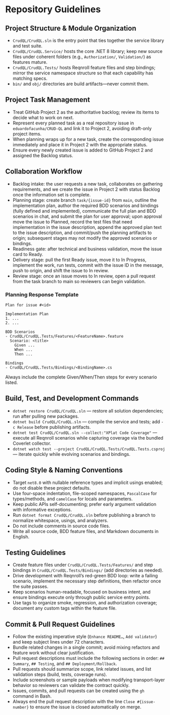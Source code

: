 # Repository Guidelines

## Project Structure & Module Organization
- `CrudQL/CrudQL.sln` is the entry point that ties together the service library and test suite.
- `CrudQL/CrudQL.Service/` hosts the core .NET 8 library; keep new source files under coherent folders (e.g., `Authorization/`, `Validation/`) as features mature.
- `CrudQL/CrudQL.Tests/` hosts Reqnroll feature files and step bindings; mirror the service namespace structure so that each capability has matching specs.
- `bin/` and `obj/` directories are build artifacts—never commit them.

## Project Task Management
- Treat GitHub Project 2 as the authoritative backlog; review its items to decide what to work on next.
- Represent every planned task as a real repository issue in `eduardofacunha/CRUD-QL` and link it to Project 2, avoiding draft-only project items.
- When planning wraps up for a new task, create the corresponding issue immediately and place it in Project 2 with the appropriate status.
- Ensure every newly created issue is added to GitHub Project 2 and assigned the Backlog status.

## Collaboration Workflow
- Backlog intake: the user requests a new task, collaborates on gathering requirements, and we create the issue in Project 2 with status Backlog once the information set is complete.
- Planning stage: create branch `task/{issue-id}` from `main`, outline the implementation plan, author the required BDD scenarios and bindings (fully defined and implemented), communicate the full plan and BDD scenarios in chat, and submit the plan for user approval; upon approval move the issue to Planned, record the test files that need implementation in the issue description, append the approved plan text to the issue description, and commit/push the planning artifacts to origin; subsequent stages may not modify the approved scenarios or bindings.
- Readiness gate: after technical and business validation, move the issue card to Ready.
- Delivery stage: pull the first Ready issue, move it to In Progress, implement the work, run tests, commit with the issue ID in the message, push to origin, and shift the issue to In review.
- Review stage: once an issue moves to In review, open a pull request from the task branch to main so reviewers can begin validation.

### Planning Response Template
```
Plan for issue #<id>

Implementation Plan
1. ...
2. ...

BDD Scenarios
- CrudQL/CrudQL.Tests/Features/<FeatureName>.feature
  Scenario: <title>
    Given ...
    When ...
    Then ...

Bindings
- CrudQL/CrudQL.Tests/Bindings/<BindingName>.cs
```

Always include the complete Given/When/Then steps for every scenario listed.

## Build, Test, and Development Commands
- `dotnet restore CrudQL/CrudQL.sln` — restore all solution dependencies; run after pulling new packages.
- `dotnet build CrudQL/CrudQL.sln` — compile the service and tests; add `-c Release` before publishing artifacts.
- `dotnet test CrudQL/CrudQL.sln --collect:"XPlat Code Coverage"` — execute all Reqnroll scenarios while capturing coverage via the bundled Coverlet collector.
- `dotnet watch test --project CrudQL/CrudQL.Tests/CrudQL.Tests.csproj` — iterate quickly while evolving scenarios and bindings.

## Coding Style & Naming Conventions
- Target `net8.0` with nullable reference types and implicit usings enabled; do not disable these project defaults.
- Use four-space indentation, file-scoped namespaces, `PascalCase` for types/methods, and `camelCase` for locals and parameters.
- Keep public APIs self-documenting; prefer early argument validation with informative exceptions.
- Run `dotnet format CrudQL/CrudQL.sln` before publishing a branch to normalize whitespace, usings, and analyzers.
- Do not include comments in source code files.
- Write all source code, BDD feature files, and Markdown documents in English.

## Testing Guidelines
- Create feature files under `CrudQL/CrudQL.Tests/Features/` and step bindings in `CrudQL/CrudQL.Tests/Bindings/` (add directories as needed).
- Drive development with Reqnroll’s red-green BDD loop: write a failing scenario, implement the necessary step definitions, then refactor once the suite passes.
- Keep scenarios human-readable, focused on business intent, and ensure bindings execute only through public service entry points.
- Use tags to organize smoke, regression, and authorization coverage; document any custom tags within the feature file.

## Commit & Pull Request Guidelines
- Follow the existing imperative style (`Enhance README…`, `Add validator`) and keep subject lines under 72 characters.
- Bundle related changes in a single commit; avoid mixing refactors and feature work without clear justification.
- Pull request descriptions must include the following sections in order: `## Summary`, `## Testing`, and `## Deployment/Rollback`.
- Pull requests should summarize scope, link related issues, and list validation steps (build, tests, coverage runs).
- Include screenshots or sample payloads when modifying transport-layer behavior so reviewers can validate the contract quickly.
- Issues, commits, and pull requests can be created using the `gh` command in Bash.
- Always end the pull request description with the line `Close #{issue-number}` to ensure the issue is closed automatically on merge.
